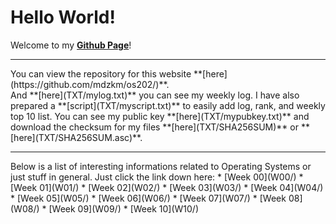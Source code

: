 # Hello World!
Welcome to my **[Github Page](https://mdzkm.github.io/os202/)**!
<br>
<hr>
You can view the repository for this website **[here](https://github.com/mdzkm/os202/)**.
<br>
And **[here](TXT/mylog.txt)** you can see my weekly log. I have also prepared a **[script](TXT/myscript.txt)** to easily add log, rank, and weekly top 10 list. You can see my public key **[here](TXT/mypubkey.txt)** and download the checksum for my files **[here](TXT/SHA256SUM)** or **[here](TXT/SHA256SUM.asc)**.
<br>
<hr>
Below is a list of interesting informations related to Operating Systems or just stuff in general. Just click the link down here:
* [Week 00](W00/)
* [Week 01](W01/)
* [Week 02](W02/)
* [Week 03](W03/)
* [Week 04](W04/)
* [Week 05](W05/)
* [Week 06](W06/)
* [Week 07](W07/)
* [Week 08](W08/)
* [Week 09](W09/)
* [Week 10](W10/)
